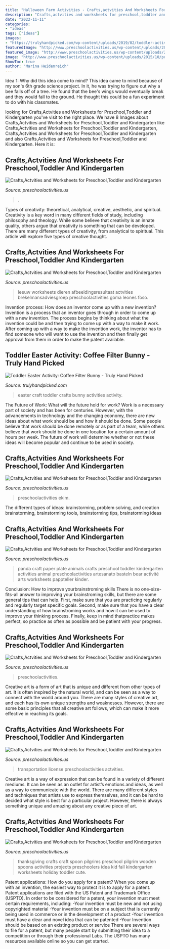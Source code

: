 ```yaml
---
title: "Halloween Farm Activities - Crafts,actvities And Worksheets For Preschool,toddler And Kindergarten"
description: "Crafts,actvities and worksheets for preschool,toddler and kindergarten"
date: "2022-11-11"
categories:
- "ideas"
tags: ["ideas"]
images:
- "https://trulyhandpicked.com/wp-content/uploads/2019/02/toddler-activities-15510781378n4kg.jpg"
featuredImage: "http://www.preschoolactivities.us/wp-content/uploads/2017/03/paper-plate-panda-craft.jpg"
featured_image: "http://www.preschoolactivities.us/wp-content/uploads/2015/10/pumpkin-classroom-door.jpg"
image: "http://www.preschoolactivities.us/wp-content/uploads/2015/10/pumpkin-classroom-door.jpg"
ShowToc: true
author: "Marina Heidenreich"
---
```



Idea 1: Why did this idea come to mind?
This idea came to mind because of my son's 6th grade science project. In it, he was trying to figure out why a bee falls off of a tree. He found that the bee's wings would eventually break and they would fall to the ground. He thought this could be a fun experiment to do with his classmates.

	

		
looking for Crafts,Actvities and Worksheets for Preschool,Toddler and Kindergarten you've visit to the right place. We have 8 Images about Crafts,Actvities and Worksheets for Preschool,Toddler and Kindergarten like Crafts,Actvities and Worksheets for Preschool,Toddler and Kindergarten, Crafts,Actvities and Worksheets for Preschool,Toddler and Kindergarten and also Crafts,Actvities and Worksheets for Preschool,Toddler and Kindergarten. Here it is:
		
    
## Crafts,Actvities And Worksheets For Preschool,Toddler And Kindergarten

<img loading=lazy src="http://www.preschoolactivities.us/wp-content/uploads/2015/10/pumpkin-classroom-door.jpg" onerror="this.onerror=null;this.src='https://tse3.mm.bing.net/th?id=OIP._2QCKgb0qqIWeRK4Xxol4wHaLr&amp;pid=15.1';" alt="Crafts,Actvities and Worksheets for Preschool,Toddler and Kindergarten">

_Source: preschoolactivities.us_

>. 

	

Types of creativity: theoretical, analytical, creative, aesthetic, and spiritual.
Creativity is a key word in many different fields of study, including philosophy and theology. While some believe that creativity is an innate quality, others argue that creativity is something that can be developed. There are many different types of creativity, from analytical to spiritual. This article will explore five types of creative thought.

    
## Crafts,Actvities And Worksheets For Preschool,Toddler And Kindergarten

<img loading=lazy src="http://www.preschoolactivities.us/wp-content/uploads/2015/09/free-lion-craft-idea.jpg" onerror="this.onerror=null;this.src='https://tse4.mm.bing.net/th?id=OIP.YmtvEIYmAsFNPyhSd-7nbgHaJ4&amp;pid=15.1';" alt="Crafts,Actvities and Worksheets for Preschool,Toddler and Kindergarten">

_Source: preschoolactivities.us_

>leeuw worksheets dieren afbeeldingsresultaat actvities brekelmansadviesgroep preschoolactivities goma leones foso. 

	

Invention process: How does an inventor come up with a new invention?
Invention is a process that an inventor goes through in order to come up with a new invention. The process begins by thinking about what the invention could be and then trying to come up with a way to make it work. After coming up with a way to make the invention work, the inventor has to find someone who will want to use the invention and then finally get approval from them in order to make the patent available.

    
## Toddler Easter Activity: Coffee Filter Bunny - Truly Hand Picked

<img loading=lazy src="https://trulyhandpicked.com/wp-content/uploads/2019/02/toddler-activities-15510781378n4kg.jpg" onerror="this.onerror=null;this.src='https://tse2.mm.bing.net/th?id=OIP.y7YtqocWdTMbeRn0qvmNTwHaJ3&amp;pid=15.1';" alt="Toddler Easter Activity: Coffee Filter Bunny - Truly Hand Picked">

_Source: trulyhandpicked.com_

>easter craft toddler crafts bunny activities activity. 

	

The Future of Work: What will the future hold for work?
Work is a necessary part of society and has been for centuries. However, with the advancements in technology and the changing economy, there are new ideas about what work should be and how it should be done. Some people believe that work should be done remotely or as part of a team, while others believe that work should be done in one location for a certain amount of hours per week. The future of work will determine whether or not these ideas will become popular and continue to be used in society.

    
## Crafts,Actvities And Worksheets For Preschool,Toddler And Kindergarten

<img loading=lazy src="https://www.preschoolactivities.us/wp-content/uploads/2016/09/fruit-tree-craft.jpg" onerror="this.onerror=null;this.src='https://tse2.mm.bing.net/th?id=OIP.t3hP_5a2rWODUJiRAHUjdwHaJ4&amp;pid=15.1';" alt="Crafts,Actvities and Worksheets for Preschool,Toddler and Kindergarten">

_Source: preschoolactivities.us_

>preschoolactivities ekim. 

	

The different types of ideas: brainstorming, problem solving, and creation
brainstorming, brainstorming tools, brainstorming tips, brainstorming ideas

    
## Crafts,Actvities And Worksheets For Preschool,Toddler And Kindergarten

<img loading=lazy src="http://www.preschoolactivities.us/wp-content/uploads/2017/03/paper-plate-panda-craft.jpg" onerror="this.onerror=null;this.src='https://tse4.mm.bing.net/th?id=OIP.6UXiQTIyWK5a5f4q_gMH_gHaNK&amp;pid=15.1';" alt="Crafts,Actvities and Worksheets for Preschool,Toddler and Kindergarten">

_Source: preschoolactivities.us_

>panda craft paper plate animals crafts preschool toddler kindergarten activities animal preschoolactivities artesanato basteln bear activité arts worksheets pappteller kinder. 

	

Conclusion: How to improve yourbrainstroming skills
There is no one-size-fits-all answer to improving your brainstroming skills, but there are some general tips that can help. First, make sure that you are practicing regularly and regularly target specific goals. Second, make sure that you have a clear understanding of how brainstroming works and how it can be used to improve your thinking process. Finally, keep in mind thatpractice makes perfect, so practice as often as possible and be patient with your progress.

    
## Crafts,Actvities And Worksheets For Preschool,Toddler And Kindergarten

<img loading=lazy src="https://www.preschoolactivities.us/wp-content/uploads/2017/02/parrot-craft-idea-for-kids-2.jpg" onerror="this.onerror=null;this.src='https://tse1.mm.bing.net/th?id=OIP.VKqOe7Lja1d672YKREcbGQHaJ4&amp;pid=15.1';" alt="Crafts,Actvities and Worksheets for Preschool,Toddler and Kindergarten">

_Source: preschoolactivities.us_

>preschoolactivities. 

	

Creative art is a form of art that is unique and different from other types of art. It is often inspired by the natural world, and can be seen as a way to connect with the world around you. There are many styles of creative art, and each has its own unique strengths and weaknesses. However, there are some basic principles that all creative art follows, which can make it more effective in reaching its goals.

    
## Crafts,Actvities And Worksheets For Preschool,Toddler And Kindergarten

<img loading=lazy src="https://www.preschoolactivities.us/wp-content/uploads/2015/05/transportation-crafts.jpg" onerror="this.onerror=null;this.src='https://tse1.mm.bing.net/th?id=OIP.GnqOJ4j_2YLRwxBBq2YxyQHaJ4&amp;pid=15.1';" alt="Crafts,Actvities and Worksheets for Preschool,Toddler and Kindergarten">

_Source: preschoolactivities.us_

>transportation license preschoolactivities actvities. 

	

Creative art is a way of expression that can be found in a variety of different mediums. It can be seen as an outlet for artist’s emotions and ideas, as well as a way to communicate with the world. There are many different styles and techniques that artists use to express themselves, and it can be hard to decided what style is best for a particular project. However, there is always something unique and amazing about any creative piece of art.

    
## Crafts,Actvities And Worksheets For Preschool,Toddler And Kindergarten

<img loading=lazy src="http://www.preschoolactivities.us/wp-content/uploads/2015/09/Thanksgiving-spoon-craft.jpg" onerror="this.onerror=null;this.src='https://tse4.mm.bing.net/th?id=OIP.8uXA0bf5Ob6E3psueiwGQgHaJ3&amp;pid=15.1';" alt="Crafts,Actvities and Worksheets for Preschool,Toddler and Kindergarten">

_Source: preschoolactivities.us_

>thanksgiving crafts craft spoon pilgrims preschool pilgrim wooden spoons activities projects preschoolers idea kid fall kindergarten worksheets holiday toddler cute. 

	

Patent applications: How do you apply for a patent?
When you come up with an invention, the easiest way to protect it is to apply for a patent. Patent applications are filed with the US Patent and Trademark Office (USPTO). In order to be considered for a patent, your invention must meet certain requirements, including: 
-Your invention must be new and not using copyrighted material
-Your invention must be on a subject that is currently being used in commerce or in the development of a product
-Your invention must have a clear and novel idea that can be patented
-Your Invention should be based on an existing product or service There are several ways to file for a patent, but many people start by submitting their idea to a competition or through their professional Labs. The USPTO has many resources available online so you can get started.

